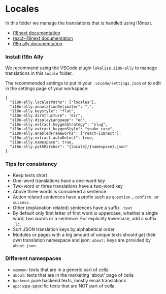 # Locales
In this folder we manage the translations that is handled using i18next.

* [i18next documentation](https://www.i18next.com/)
* [react-i18next documentation](https://react.i18next.com/)
* [i18n ally documentation](https://github.com/lokalise/i18n-ally/wiki)

### Install i18n Ally
We recommend using the VSCode plugin `lokalise.i18n-ally` to manage translations in this `locale` folder.

The recommended settings to put in your `.vscode/settings.json` or to edit in the settings page of your workspace:

```
{
  "i18n-ally.localesPaths": ["locales"],
  "i18n-ally.annotationDelimiter": ".",
  "i18n-ally.keystyle": "flat",
  "i18n-ally.dirStructure": "dir",
  "i18n-ally.displayLanguage": "en",
  "i18n-ally.extract.keygenStrategy": "slug",
  "i18n-ally.extract.keygenStyle": "snake_case",
  "i18n-ally.enabledFrameworks": ["react-i18next"],
  "i18n-ally.extract.autoDetect": true,
  "i18n-ally.namespace": true,
  "i18n-ally.pathMatcher": "{locale}/{namespace}.json"
}
```

### Tips for consistency
* Keep texts short
* One-word translations have a one-word key
* Two-word or three translations have a two-word key
* Above three words is considered a sentence
* Action related sentences have a prefix such as `question.`, `confirm.` or `success.`
* Other (explanation related) sentences have a suffix `.text`
* By default only first letter of first word is uppercase, whether a single word, two words or a sentence. For explicitly lowercase, add a suffix `.lc`.
* Sort JSON translation keys by alphabetical order
* Modules or pages with a big amount of unique texts should get their own translation namespace and json: `about:` keys are provided by `about.json`.

### Different namespaces
* `common`: texts that are in a generic part of cella
* `about`: texts that are in the marketing 'about' page of cella
* `backend`: pure backend texts, mostly email translations
* `app`: app-specific texts that are NOT part of cella.
